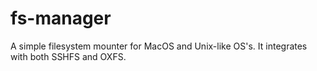 # fs-manager

A simple filesystem mounter for MacOS and Unix-like OS's. It integrates with both SSHFS and OXFS.
